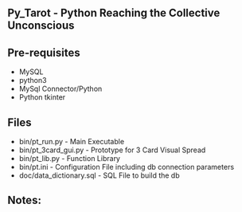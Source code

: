 ## Py_Tarot - Python Reaching the Collective Unconscious

## Pre-requisites

- MySQL
- python3 
- MySql Connector/Python
- Python tkinter

## Files

- bin/pt_run.py - Main Executable
- bin/pt_3card_gui.py - Prototype for 3 Card Visual Spread 
- bin/pt_lib.py - Function Library
- bin/pt.ini - Configuration File including db connection parameters
- doc/data_dictionary.sql - SQL File to build the db

## Notes:

